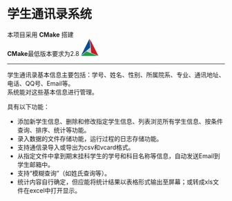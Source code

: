 # 学生通讯录系统

本项目采用 **CMake** 搭建  
**CMake**最低版本要求为2.8
<img src=/image/CMake.png width="40px">

***

学生通讯录基本信息主要包括：学号、姓名、性别、所属院系、专业、通讯地址、电话、QQ号、Email等。  
系统能对这些基本信息进行管理。

具有以下功能：
* 添加新学生信息、删除和修改指定学生信息、列表浏览所有学生信息、按条件查询、排序、统计等功能。  
* 录入数据的文件存储功能，运行过程的日志存储功能。  
* 支持通信录导入或导出为csv和vcard格式。  
* 从指定文件中拿到期末挂科学生的学号和科目名称等信息，自动发送Email到学生邮箱中。  
* 支持“模糊查询”（如姓氏查询等）。  
* 统计内容自行确定，但应能将统计结果以表格形式输出至屏幕；或转成xls文件在excel中打开显示。  

[def]: ".\image\CMake.png"
